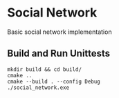 # Social Network

Basic social network implementation

## Build and Run Unittests

```
mkdir build && cd build/
cmake ..
cmake --build . --config Debug
./social_network.exe
```
